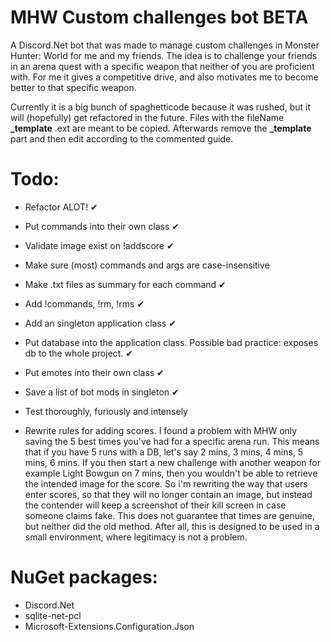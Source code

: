# MHW Custom challenges bot BETA

A Discord.Net bot that was made to manage custom challenges in Monster Hunter: World for me and my friends. The idea is to challenge your friends in an arena quest with a specific weapon that neither of you are proficient with. For me it gives a competitive drive, and also motivates me to become better to that specific weapon.

Currently it is a big bunch of spaghetticode because it was rushed, but it will (hopefully) get refactored in the future. Files with the fileName **\_template** .ext are meant to be copied. Afterwards remove the **\_template** part and then edit according to the commented guide.

# Todo:
* Refactor ALOT! ✔
* Put commands into their own class ✔
* Validate image exist on !addscore ✔
* Make sure (most) commands and args are case-insensitive
* Make .txt files as summary for each command ✔
* Add !commands, !rm, !rms ✔
* Add an singleton application class ✔
* Put database into the application class. Possible bad practice: exposes db to the whole project. ✔
* Put emotes into their own class ✔
* Save a list of bot mods in singleton ✔
* Test thoroughly, furiously and intensely

* Rewrite rules for adding scores. 
I found a problem with MHW only saving the 5 best times you've had for a specific arena run. This means that if you have 5 runs with a DB, let's say 2 mins, 3 mins, 4 mins, 5 mins, 6 mins. If you then start a new challenge with another weapon for example Light Bowgun on 7 mins, then you wouldn't be able to retrieve the intended image for the score. So i'm rewriting the way that users enter scores, so that they will no longer contain an image, but instead the contender will keep a screenshot of their kill screen in case someone claims fake. This does not guarantee that times are genuine, but neither did the old method. After all, this is designed to be used in a small environment, where legitimacy is not a problem.

# NuGet packages:
* Discord.Net
* sqlite-net-pcl
* Microsoft-Extensions.Configuration.Json
